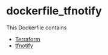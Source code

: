# dockerfile_tfnotify
This Dockerfile contains
- [Terraform](https://github.com/hashicorp/terraform)
- [tfnotify](https://github.com/mercari/tfnotify)
